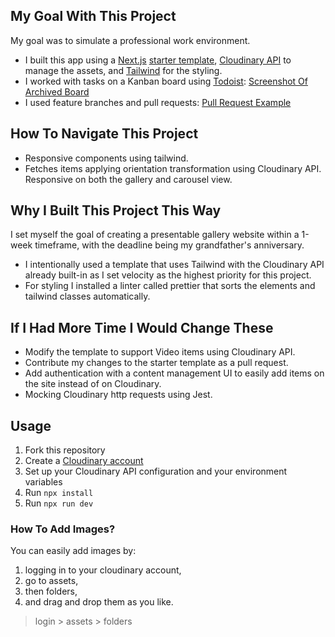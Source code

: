 ## My Goal With This Project

My goal was to simulate a professional work environment.

- I built this app using a [Next.js](https://nextjs.org/docs) [starter template](https://vercel.com/templates/next.js/image-gallery-starter), [Cloudinary API](https://cloudinary.com/documentation/transformation_reference) to manage the assets, and [Tailwind](https://tailwindcss.com/docs/installation) for the styling.
- I worked with tasks on a Kanban board using [Todoist](https://todoist.com/): [Screenshot Of Archived Board](https://github.com/user-attachments/assets/dfe84e7c-9938-4a0a-a72c-e1e5737c891f)
- I used feature branches and pull requests: [Pull Request Example](https://github.com/user-attachments/assets/6773d4ed-5648-465a-8035-cde7c3028c2d)

## How To Navigate This Project

- Responsive components using tailwind.
- Fetches items applying orientation transformation using Cloudinary API. Responsive on both the gallery and carousel view.

## Why I Built This Project This Way

I set myself the goal of creating a presentable gallery website within a 1-week timeframe, with the deadline being my grandfather's anniversary.

- I intentionally used a template that uses Tailwind with the Cloudinary API already built-in as I set velocity as the highest priority for this project.
- For styling I installed a linter called prettier that sorts the elements and tailwind classes automatically.

## If I Had More Time I Would Change These

- Modify the template to support Video items using Cloudinary API. 
- Contribute my changes to the starter template as a pull request. <!-- The support for Video items was already broken when I used the template. -->
- Add authentication with a content management UI to easily add items on the site instead of on Cloudinary. <!-- Use tailwind to create UI and Cloudinary API to manage images -->
- Mocking Cloudinary http requests using Jest. <!-- To avoid external dependencies -->

## Usage

1. Fork this repository
2. Create a [Cloudinary account](https://cloudinary.com/users/register_free)
3. Set up your Cloudinary API configuration and your environment variables
4. Run ```npx install```
5. Run ```npx run dev```

### How To Add Images?

You can easily add images by:

1. logging in to your cloudinary account,
2. go to assets,
3. then folders,
4. and drag and drop them as you like.

> login > assets > folders
